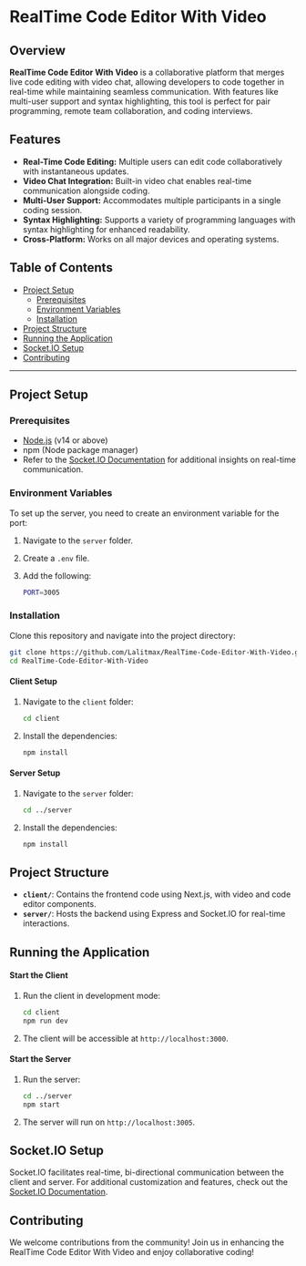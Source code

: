 # RealTime Code Editor With Video

## Overview

**RealTime Code Editor With Video** is a collaborative platform that merges live code editing with video chat, allowing developers to code together in real-time while maintaining seamless communication. With features like multi-user support and syntax highlighting, this tool is perfect for pair programming, remote team collaboration, and coding interviews.

## Features

- **Real-Time Code Editing:** Multiple users can edit code collaboratively with instantaneous updates.
- **Video Chat Integration:** Built-in video chat enables real-time communication alongside coding.
- **Multi-User Support:** Accommodates multiple participants in a single coding session.
- **Syntax Highlighting:** Supports a variety of programming languages with syntax highlighting for enhanced readability.
- **Cross-Platform:** Works on all major devices and operating systems.

## Table of Contents
- [Project Setup](#project-setup)
  - [Prerequisites](#prerequisites)
  - [Environment Variables](#environment-variables)
  - [Installation](#installation)
- [Project Structure](#project-structure)
- [Running the Application](#running-the-application)
- [Socket.IO Setup](#socketio-setup)
- [Contributing](#contributing)

---

## Project Setup

### Prerequisites
- [Node.js](https://nodejs.org/) (v14 or above)
- npm (Node package manager)
- Refer to the [Socket.IO Documentation](https://socket.io/docs/v4) for additional insights on real-time communication.

### Environment Variables
To set up the server, you need to create an environment variable for the port:

1. Navigate to the `server` folder.
2. Create a `.env` file.
3. Add the following:

   ```bash
   PORT=3005

### Installation
Clone this repository and navigate into the project directory:

```bash
git clone https://github.com/Lalitmax/RealTime-Code-Editor-With-Video.git
cd RealTime-Code-Editor-With-Video
```

#### Client Setup
1. Navigate to the `client` folder:
   ```bash
   cd client
   ```
2. Install the dependencies:
   ```bash
   npm install
   ```

#### Server Setup
1. Navigate to the `server` folder:
   ```bash
   cd ../server
   ```
2. Install the dependencies:
   ```bash
   npm install
   ```

## Project Structure
- **`client/`**: Contains the frontend code using Next.js, with video and code editor components.
- **`server/`**: Hosts the backend using Express and Socket.IO for real-time interactions.

## Running the Application

#### Start the Client
1. Run the client in development mode:
   ```bash
   cd client
   npm run dev
   ```
2. The client will be accessible at `http://localhost:3000`.

#### Start the Server
1. Run the server:
   ```bash
   cd ../server
   npm start
   ```
2. The server will run on `http://localhost:3005`.

## Socket.IO Setup
Socket.IO facilitates real-time, bi-directional communication between the client and server. For additional customization and features, check out the [Socket.IO Documentation](https://socket.io/docs/v4).

## Contributing
We welcome contributions from the community! Join us in enhancing the RealTime Code Editor With Video and enjoy collaborative coding!